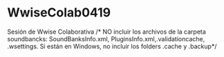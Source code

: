 # WwiseColab0419
Sesión de Wwise Colaborativa
/* NO incluir los archivos de la carpeta soundbancks: SoundBanksInfo.xml, PluginsInfo.xml,.validationcache, .wsettings.
Si están en Windows, no incluir los folders .cache y .backup*/
